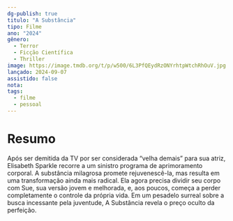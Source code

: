 ```yaml
---
dg-publish: true
titulo: "A Substância"
tipo: Filme
ano: "2024"
gênero:
  - Terror
  - Ficção Científica
  - Thriller
image: https://image.tmdb.org/t/p/w500/6L3PfQEydRzONYrhtpWtchRhOuV.jpg
lançado: 2024-09-07
assistido: false
nota:
tags:
  - filme
  - pessoal
---
```

# Resumo
Após ser demitida da TV por ser considerada “velha demais” para sua atriz, Elisabeth Sparkle recorre a um sinistro programa de aprimoramento corporal. A substância milagrosa promete rejuvenescê-la, mas resulta em uma transformação ainda mais radical. Ela agora precisa dividir seu corpo com Sue, sua versão jovem e melhorada, e, aos poucos, começa a perder completamente o controle da própria vida. Em um pesadelo surreal sobre a busca incessante pela juventude, A Substância revela o preço oculto da perfeição.
